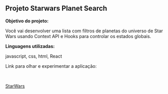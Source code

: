 <h2> <b> Projeto Starwars Planet Search </b> </h2>

<p> <b> Objetivo do projeto: </b> </p>

<p> Você vai desenvolver uma lista com filtros de planetas do universo de Star Wars usando Context API e Hooks para controlar os estados globais. </p>

<p> <b> Linguagens utilizadas: </b> </p>

<p> javascript, css, html, React  </p>

<p> Link para olhar e experimentar a aplicação: </p> <br>

[StarWars](https://wonderful-panda-38e552.netlify.app/)